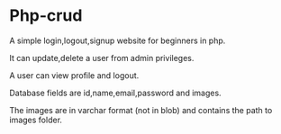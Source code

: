 # Php-crud

A simple login,logout,signup website for beginners in php.

It can update,delete a user from admin privileges.

A user can view profile and logout.

Database fields are id,name,email,password and images.

The images are in varchar format (not in blob) and contains the path to images folder.
